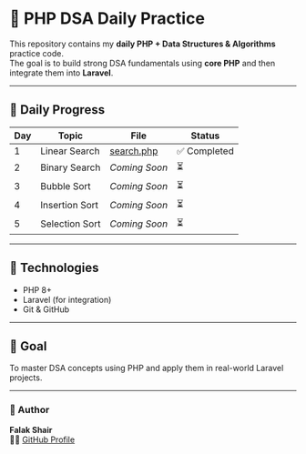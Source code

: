 # 🧠 PHP DSA Daily Practice

This repository contains my **daily PHP + Data Structures & Algorithms** practice code.  
The goal is to build strong DSA fundamentals using **core PHP** and then integrate them into **Laravel**.

---

## 📅 Daily Progress

| Day | Topic | File | Status |
|-----|--------|------|--------|
| 1 | Linear Search | [search.php](search.php) | ✅ Completed |
| 2 | Binary Search | _Coming Soon_ | ⏳ |
| 3 | Bubble Sort | _Coming Soon_ | ⏳ |
| 4 | Insertion Sort | _Coming Soon_ | ⏳ |
| 5 | Selection Sort | _Coming Soon_ | ⏳ |

---

## 🧩 Technologies
- PHP 8+
- Laravel (for integration)
- Git & GitHub

---

## 🎯 Goal
To master DSA concepts using PHP and apply them in real-world Laravel projects.

---

### 🚀 Author
**Falak Shair**  
👨‍💻 [GitHub Profile](https://github.com/falak-developer)
